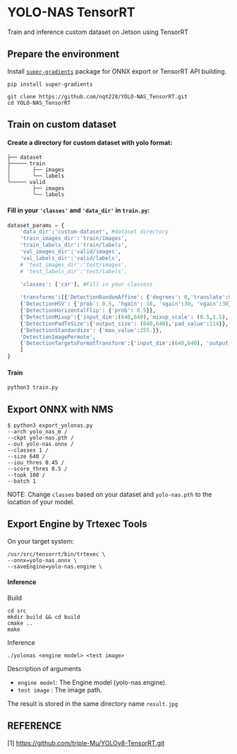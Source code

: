 # YOLO-NAS TensorRT
Train and inference custom dataset on Jetson using TensorRT
## Prepare the environment
Install [`super-gradients`](https://github.com/Deci-AI/super-gradients) package for ONNX export or TensorRT API building.

   ``` shell
   pip install super-gradients
   ```
   ``` shell
   git clone https://github.com/nqt228/YOLO-NAS_TensorRT.git
   cd YOLO-NAS_TensorRT
   ```
## Train on custom dataset
#### Create a directory for custom dataset with yolo format:
``` shell
├── dataset
├───── train
│       ├── images
│       └── labels
└───── valid
        ├── images
        └── labels
```
#### Fill in your `'classes'` and `'data_dir'` in `train.py`:
```python
dataset_params = {
    'data_dir':'custom-dataset', #dataset directory
    'train_images_dir':'train/images',
    'train_labels_dir':'train/labels',
    'val_images_dir':'valid/images',
    'val_labels_dir':'valid/labels',
    # 'test_images_dir':'test/images',
    # 'test_labels_dir':'test/labels',

    'classes': ['car'], #Fill in your classess
    
    'transforms':[{'DetectionRandomAffine': {'degrees': 0,'translate':0.25,'scales':(0.5,1.5), 'shear': 0.0, 'target_size':'','filter_box_candidate': True,'wh_thr':2, 'area_thr':0.1, 'ar_thr':20}}, 
    {'DetectionHSV': {'prob': 0.5, 'hgain': 18, 'sgain':30, 'vgain':30}}, 
    {'DetectionHorizontalFlip': {'prob': 0.5}},
    {'DetectionMixup':{'input_dim':(640,640),'mixup_scale': (0.5,1.5),'prob':0.5, 'flip_prob':0.5 }},
    {'DetectionPadToSize':{'output_size': (640,640),'pad_value':114}},
    {'DetectionStandardize': {'max_value':255.}},
    'DetectionImagePermute',
    {'DetectionTargetsFormatTransform':{'input_dim':(640,640), 'output_format':'LABEL_CXCYWH'}}
    ]
}
```
#### Train
``` shell
python3 train.py 
```
## Export ONNX with NMS
``` shell
$ python3 export_yolonas.py 
--arch yolo_nas_m /                                                                    
--ckpt yolo-nas.pth /
--out yolo-nas.onnx /                                                 
--classes 1 /
--size 640 /
--iou_thres 0.45 /
--score_thres 0.5 /
--topk 100 /
--batch 1
```
NOTE: Change `classes` based on your dataset and `yolo-nas.pth` to the location of your model.   
## Export Engine by Trtexec Tools
On your target system:

``` shell
/usr/src/tensorrt/bin/trtexec \
--onnx=yolo-nas.onnx \
--saveEngine=yolo-nas.engine \
```
#### Inference
Build
``` shell
cd src
mkdir build && cd build
cmake ..
make
```
Inference
``` shell
./yolonas <engine model> <test image>
```
Description of arguments

- `engine model`: The Engine model (yolo-nas.engine).
- `test image` : The image path.

The result is stored in the same directory name `result.jpg`
## REFERENCE
[1] https://github.com/triple-Mu/YOLOv8-TensorRT.git
